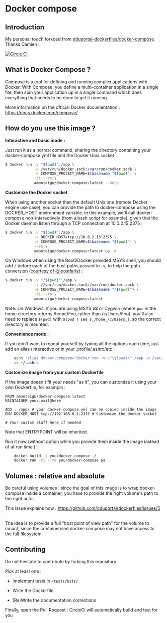 # Docker compose

## Introduction

My personal touch forkded from [dduportal-dockerfiles/docker-compose](https://github.com/dduportal-dockerfiles/docker-compose). Thanks Damien !

[![Circle CI](https://circleci.com/gh/AlbanMontaigu/docker-compose.svg?style=style=shield)](https://circleci.com/gh/AlbanMontaigu/docker-compose)

## What is Docker Compose ? ##

Compose is a tool for defining and running complex applications with Docker. With Compose, you define a multi-container application in a single file, then spin your application up in a single command which does everything that needs to be done to get it running.

More information on the official Docker documentation : https://docs.docker.com/compose/

## How do you use this image ? ##

**Interactive and basic mode :**

Just run it as a normal command, sharing the directory containing your docker-compose.yml file and the Docker Unix socket :

```bash
$ docker run -v "$(pwd)":/app \
             -v /var/run/docker.sock:/var/run/docker.sock \
             -e COMPOSE_PROJECT_NAME=$(basename "$(pwd)") \
             -ti --rm \
             amontaigu/docker-compose:latest --help
```

**Customize the Docker socket**

When using another socket than the default Unix one (remote Docker engine use case), you can provide the path to docker-compose using the DOCKER_HOST environment variable.
In this example, we'll call docker-compose non-interactively (from a bash script for example), given that the Docker daemon listen through a TCP connection at 10.0.2.15:2375 :

```bash
$ docker run -v "$(pwd)":/app \
             -e DOCKER_HOST=tcp://10.0.2.15:2375 \
             -e COMPOSE_PROJECT_NAME=$(basename "$(pwd)") \
             --rm \
             amontaigu/docker-compose:latest up -d
```

On Windows when using the Boot2Docker provided MSYS shell, you should add ```/``` before each of the host paths passed to ```-v```, to help the path conversion [(courtesy of @joostfarla)](https://github.com/dduportal-dockerfiles/docker-compose/issues/1#issuecomment-99464292) :

```bash
$ docker run -v "/$(pwd)":/app \
             -v //var/run/docker.sock:/var/run/docker.sock \
             -e COMPOSE_PROJECT_NAME=$(basename "/$(pwd)") \
             -ti --rm \
             amontaigu/docker-compose:latest
```

Note: On Windows, if you are using MSYS **v2** or Cygwin (where ```pwd``` in the home directory returns /home/Foo, rather than /c/Users/Foo), you'll also need to replace ```$(pwd)``` with ```$(pwd | sed s_/home_/c/Users_)```, so the correct directory is mounted.

**Convenience mode :**

If you don't want to repeat yourself by typing all the options each time, just add an alias (interactive or in your .profile/.ashrc/etc :

```bash
    echo 'alias docker-compose="docker run -v \"\$(pwd)\":/app -v /var/run/docker.sock:/var/run/docker.sock -e COMPOSE_PROJECT_NAME=\$(basename \"\$(pwd)\") -ti --rm amontaigu/docker-compose:latest"' \
    >> ~/.ashrc
```

**Customize image from your custom Dockerfile**

If the image doesn't fit your needs "as it", you can customize it using your own Dockerfile, for example :

    FROM amontaigu/docker-compose:latest
    MAINTAINER your.mail@here
    
    ADD . /app/ # your docker-compose.yml can be copied inside the image
    ENV DOCKER_HOST tcp://192.168.0.1:2375 # Customize the docker socket
    
    # Your custom stuff here if needed

Note that ENTRYPOINT will be inherited.

Run it now (without option while you provide them inside the image instead of at run time ) :

```bash
    docker build -t you/docker-compose ./
    docker run -ti --rm you/docker-compose ps
```

## Volumes : relative and absolute

Be careful using volumes : since the goal of this image is to wrap docker-compose inside a container, you have to provide the right volume's path to the right actor.

This issue explains how : https://github.com/dduportal/dockerfiles/issues/5 .

The idea is to provide a full "host point of view path" for the volume to mount, since the containerised docker-compose may not have access to the full filesystem.

## Contributing

Do not hesitate to contribute by forking this repository

Pick at least one :

* Implement tests in ```/tests/bats/```

* Write the Dockerfile

* (Re)Write the documentation corrections


Finally, open the Pull Request : CircleCi will automatically build and test for you
